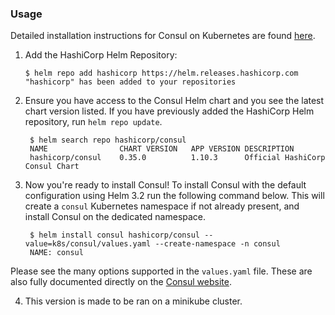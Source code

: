 ### Usage

Detailed installation instructions for Consul on Kubernetes are found
[here](https://www.consul.io/docs/k8s/installation/overview).

1.  Add the HashiCorp Helm Repository:

        $ helm repo add hashicorp https://helm.releases.hashicorp.com
        "hashicorp" has been added to your repositories

2.  Ensure you have access to the Consul Helm chart and you see the latest chart
    version listed. If you have previously added the HashiCorp Helm repository,
    run `helm repo update`.

         $ helm search repo hashicorp/consul
         NAME                CHART VERSION   APP VERSION DESCRIPTION
         hashicorp/consul    0.35.0          1.10.3      Official HashiCorp Consul Chart

3.  Now you're ready to install Consul! To install Consul with the default
    configuration using Helm 3.2 run the following command below. This will
    create a `consul` Kubernetes namespace if not already present, and install
    Consul on the dedicated namespace.

         $ helm install consul hashicorp/consul --value=k8s/consul/values.yaml --create-namespace -n consul
         NAME: consul

Please see the many options supported in the `values.yaml` file. These are also
fully documented directly on the
[Consul website](https://www.consul.io/docs/platform/k8s/helm.html).

4. This version is made to be ran on a minikube cluster.
